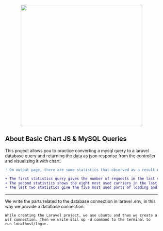 
<p  align="center"><a  href="https://laravel.com"  target="_blank"><img  src="https://raw.githubusercontent.com/laravel/art/master/logo-lockup/5%20SVG/2%20CMYK/1%20Full%20Color/laravel-logolockup-cmyk-red.svg"  width="400"></a></p>


  
## About Basic Chart JS & MySQL Queries

  

This project allows you to practice converting a mysql query to a laravel database query and returning the data as json response from the controller and visualizing it with chart.

```diff
! On output page, there are some statistics that observed as a result of querying the database.

+ The first statistics query gives the number of requests in the last six months
+ The second statistics shows the eight most used carriers in the last six months
+ The last two statistics give the five most used ports of loading and five ports of discharges for a company

```

----

We write the parts related to the database connection in laravel .env, in this way we provide a database connection.

	While creating the Laravel project, we use ubuntu and thus we create a wsl connection. Then we write sail up -d command to the terminal to run localhost/login.
